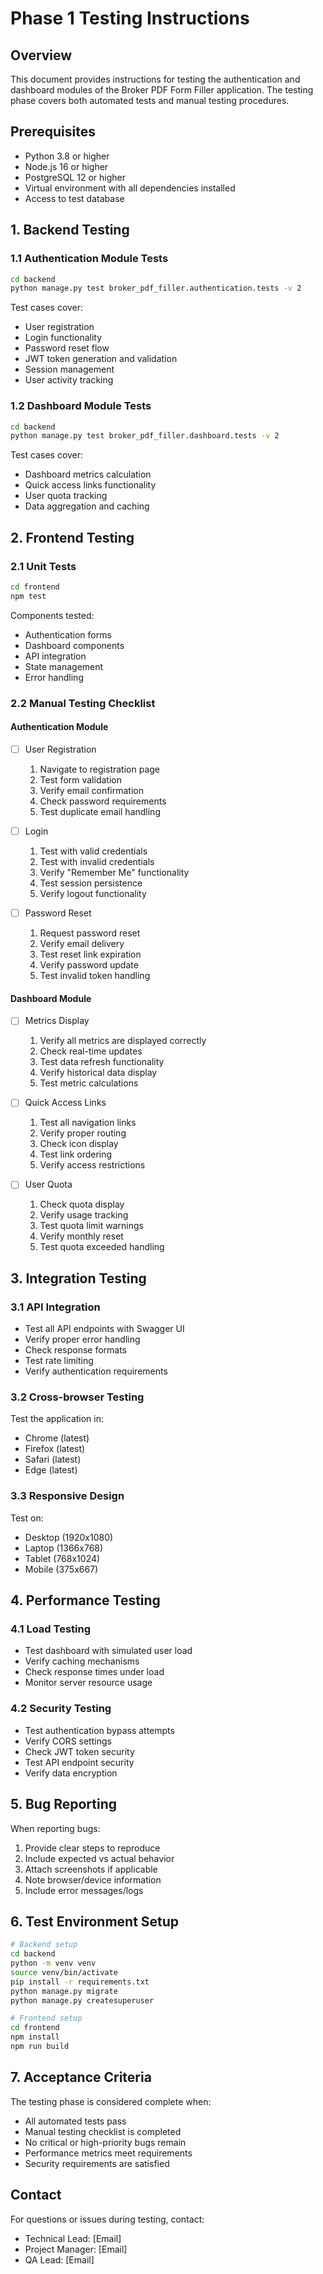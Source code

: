 # Phase 1 Testing Instructions

## Overview
This document provides instructions for testing the authentication and dashboard modules of the Broker PDF Form Filler application. The testing phase covers both automated tests and manual testing procedures.

## Prerequisites
- Python 3.8 or higher
- Node.js 16 or higher
- PostgreSQL 12 or higher
- Virtual environment with all dependencies installed
- Access to test database

## 1. Backend Testing

### 1.1 Authentication Module Tests
```bash
cd backend
python manage.py test broker_pdf_filler.authentication.tests -v 2
```

Test cases cover:
- User registration
- Login functionality
- Password reset flow
- JWT token generation and validation
- Session management
- User activity tracking

### 1.2 Dashboard Module Tests
```bash
cd backend
python manage.py test broker_pdf_filler.dashboard.tests -v 2
```

Test cases cover:
- Dashboard metrics calculation
- Quick access links functionality
- User quota tracking
- Data aggregation and caching

## 2. Frontend Testing

### 2.1 Unit Tests
```bash
cd frontend
npm test
```

Components tested:
- Authentication forms
- Dashboard components
- API integration
- State management
- Error handling

### 2.2 Manual Testing Checklist

#### Authentication Module
- [ ] User Registration
  1. Navigate to registration page
  2. Test form validation
  3. Verify email confirmation
  4. Check password requirements
  5. Test duplicate email handling

- [ ] Login
  1. Test with valid credentials
  2. Test with invalid credentials
  3. Verify "Remember Me" functionality
  4. Test session persistence
  5. Verify logout functionality

- [ ] Password Reset
  1. Request password reset
  2. Verify email delivery
  3. Test reset link expiration
  4. Verify password update
  5. Test invalid token handling

#### Dashboard Module
- [ ] Metrics Display
  1. Verify all metrics are displayed correctly
  2. Check real-time updates
  3. Test data refresh functionality
  4. Verify historical data display
  5. Test metric calculations

- [ ] Quick Access Links
  1. Test all navigation links
  2. Verify proper routing
  3. Check icon display
  4. Test link ordering
  5. Verify access restrictions

- [ ] User Quota
  1. Check quota display
  2. Verify usage tracking
  3. Test quota limit warnings
  4. Verify monthly reset
  5. Test quota exceeded handling

## 3. Integration Testing

### 3.1 API Integration
- Test all API endpoints with Swagger UI
- Verify proper error handling
- Check response formats
- Test rate limiting
- Verify authentication requirements

### 3.2 Cross-browser Testing
Test the application in:
- Chrome (latest)
- Firefox (latest)
- Safari (latest)
- Edge (latest)

### 3.3 Responsive Design
Test on:
- Desktop (1920x1080)
- Laptop (1366x768)
- Tablet (768x1024)
- Mobile (375x667)

## 4. Performance Testing

### 4.1 Load Testing
- Test dashboard with simulated user load
- Verify caching mechanisms
- Check response times under load
- Monitor server resource usage

### 4.2 Security Testing
- Test authentication bypass attempts
- Verify CORS settings
- Check JWT token security
- Test API endpoint security
- Verify data encryption

## 5. Bug Reporting

When reporting bugs:
1. Provide clear steps to reproduce
2. Include expected vs actual behavior
3. Attach screenshots if applicable
4. Note browser/device information
5. Include error messages/logs

## 6. Test Environment Setup

```bash
# Backend setup
cd backend
python -m venv venv
source venv/bin/activate
pip install -r requirements.txt
python manage.py migrate
python manage.py createsuperuser

# Frontend setup
cd frontend
npm install
npm run build
```

## 7. Acceptance Criteria

The testing phase is considered complete when:
- All automated tests pass
- Manual testing checklist is completed
- No critical or high-priority bugs remain
- Performance metrics meet requirements
- Security requirements are satisfied

## Contact

For questions or issues during testing, contact:
- Technical Lead: [Email]
- Project Manager: [Email]
- QA Lead: [Email] 